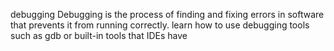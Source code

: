 debugging
Debugging is the process of finding and fixing errors in software that prevents it from running correctly.
learn how to use debugging tools such as gdb or built-in tools that IDEs have
